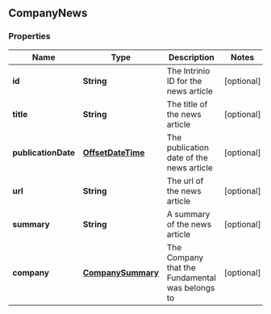 
## CompanyNews

### Properties
Name | Type | Description | Notes
------------ | ------------- | ------------- | -------------
**id** | **String** | The Intrinio ID for the news article |  [optional]
**title** | **String** | The title of the news article |  [optional]
**publicationDate** | [**OffsetDateTime**](OffsetDateTime.md) | The publication date of the news article |  [optional]
**url** | **String** | The url of the news article |  [optional]
**summary** | **String** | A summary of the news article |  [optional]
**company** | [**CompanySummary**](CompanySummary.md) | The Company that the Fundamental was belongs to |  [optional]



